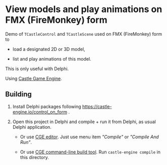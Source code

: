 # View models and play animations on FMX (FireMonkey) form

Demo of `TCastleControl` and `TCastleScene` used on FMX (FireMonkey) form to

- load a designated 2D or 3D model,

- list and play animations of this model.

This is only useful with Delphi.

Using [Castle Game Engine](https://castle-engine.io/).

## Building

1. Install Delphi packages following https://castle-engine.io/control_on_form .

2. Open this project in Delphi and compile + run it from Delphi, as usual Delphi application.

    - Or use [CGE editor](https://castle-engine.io/manual_editor.php). Just use menu item _"Compile"_ or _"Compile And Run"_.

    - Or use [CGE command-line build tool](https://castle-engine.io/build_tool). Run `castle-engine compile` in this directory.

